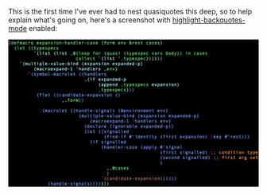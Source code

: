 This is the first time I've ever had to nest quasiquotes this deep, so to help explain what's going on, here's a screenshot with [highlight-backquotes-mode](https://github.com/DalekBaldwin/highlight-backquotes-mode) enabled:

![expansion-handler-case](/expansion-handler-case.png "expansion-handler-case")
